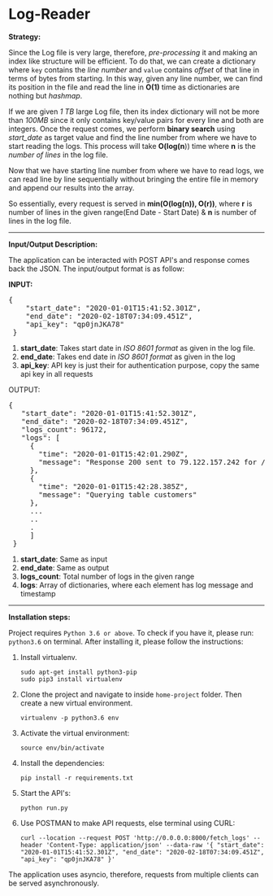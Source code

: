 # Log-Reader

**Strategy:**

Since the Log file is very large, therefore, _pre-processing_ it and making an index like structure will be efficient. To do that, we can create
a dictionary where `key` contains the _line number_ and `value` contains _offset_ of that line in terms of bytes from starting.
In this way, given any line number, we can find its position in the file and read the line in **O(1)** time as dictionaries are nothing but _hashmap_.  

If we are given _1 TB_ large Log file, then its index dictionary will not be more than _100MB_ since it only contains key/value pairs for every line and both are integers.
Once the request comes, we perform **binary search** using _start_date_ as target value and find the line number from where we have 
to start reading the logs. This process will take **O(log(n**)) time where **n** is the _number of lines_ in the log file.

Now that we have starting line number from where we have to read logs, we can read line by line sequentially without bringing the entire file
in memory and append our results into the array.

So essentially, every request is served in **min(O(log(n)), O(r))**, where **r** is number of lines in the given range(End Date - Start Date) & **n** is number of lines in the log file.
<hr>

**Input/Output Description:**

The application can be interacted with POST API's and response comes back the JSON. The input/output format is as follow:

**INPUT:**

<pre>
{
    "start_date": "2020-01-01T15:41:52.301Z",
    "end_date": "2020-02-18T07:34:09.451Z",
    "api_key": "qp0jnJKA78"
 }
</pre>

1. **start_date**: Takes start date in _ISO 8601 format_ as given in the log file.
2. **end_date**: Takes end date in _ISO 8601 format_ as given in the log
3. **api_key**: API key is just their for authentication purpose, copy the same api key in all requests


OUTPUT:

<pre>
{
   "start_date": "2020-01-01T15:41:52.301Z",
   "end_date": "2020-02-18T07:34:09.451Z",
   "logs_count": 96172,
   "logs": [
     {
       "time": "2020-01-01T15:42:01.290Z",
       "message": "Response 200 sent to 79.122.157.242 for /about"
     },
     {
       "time": "2020-01-01T15:42:28.385Z",
       "message": "Querying table customers"
     },
     ...
     ..
     .
     ]
 }
</pre>

1. **start_date**: Same as input
2. **end_date**: Same as output
3. **logs_count**: Total number of logs in the given range
4. **logs**: Array of dictionaries, where each element has log message and timestamp

<hr>

**Installation steps:**

Project requires `Python 3.6 or above`. To check if you have it, please run:
    `python3.6` on terminal. After installing it, please follow the instructions:

1. Install virtualenv.

    `sudo apt-get install python3-pip` \
    `sudo pip3 install virtualenv `
    
2. Clone the project and navigate to inside `home-project` folder. Then create a new virtual environment.
    
    `virtualenv -p python3.6 env`

3. Activate the virtual environment:

    `source env/bin/activate`
    
4. Install the dependencies:

    `pip install -r requirements.txt`
    
5. Start the API's:

    `python run.py`
    
6. Use POSTMAN to make API requests, else terminal using CURL:

    `curl --location --request POST 'http://0.0.0.0:8000/fetch_logs' --header 'Content-Type: application/json' --data-raw '{
       "start_date": "2020-01-01T15:41:52.301Z",
       "end_date": "2020-02-18T07:34:09.451Z",
       "api_key": "qp0jnJKA78"
     }'`
     
The application uses asyncio, therefore, requests from multiple clients can be served asynchronously.

